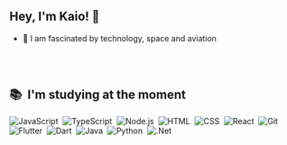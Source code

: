 ## Hey, I'm Kaio! 👋


- 🌌 I am fascinated by technology, space and aviation

<br><br>
## 📚 &nbsp;I'm studying at the moment

![JavaScript](https://img.shields.io/badge/-JavaScript-05122A?style=flat&logo=javascript)&nbsp;
![TypeScript](https://img.shields.io/badge/-TypeScript-05122A?style=flat&logo=TypeScript)&nbsp;
![Node.js](https://img.shields.io/badge/-Node.js-05122A?style=flat&logo=node.js)&nbsp;
![HTML](https://img.shields.io/badge/-HTML-05122A?style=flat&logo=HTML5)&nbsp;
![CSS](https://img.shields.io/badge/-CSS-05122A?style=flat&logo=CSS3&logoColor=1572B6)&nbsp;
![React](https://img.shields.io/badge/-React-05122A?style=flat&logo=react)&nbsp;
![Git](https://img.shields.io/badge/-Git-05122A?style=flat&logo=git)&nbsp;
![Flutter](https://img.shields.io/badge/-Flutter-05122A?style=flat&logo=flutter)&nbsp;
![Dart](https://img.shields.io/badge/-Dart-05122A?style=flat&logo=dart)&nbsp;
![Java](https://img.shields.io/badge/Java-ED8B00?style=flat&logo=java&logoColor=white)&nbsp;
![Python](https://img.shields.io/badge/-Python-05122A?style=flat&logo=Python)&nbsp;
![.Net](https://img.shields.io/badge/-.Net-05122A?style=flat&logo=.net)&nbsp;

<!--
<br><br>
## ⚙️ &nbsp;GitHub Analytics
<p align="left">
<a href="https://github.com/kaiossoares">
<img width="400em" src="https://github-readme-stats.vercel.app/api/top-langs/?username=kaiossoares&layout=compact&theme=dracula" alt="maykbrito's most languages"/>
</p>
-->
